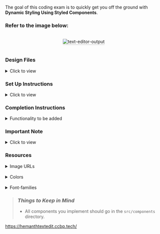 The goal of this coding exam is to quickly get you off the ground with **Dynamic Styling Using Styled Components**.

### Refer to the image below:

<br/>
<div style="text-align: center;">
    <img src="https://assets.ccbp.in/frontend/content/react-js/text-editor-md-output-v2.png" alt="text-editor-output" style="max-width:70%;box-shadow:0 2.8px 2.2px rgba(0, 0, 0, 0.12)">
</div>
<br/>

### Design Files

<details>
<summary>Click to view</summary>

- [Medium (Size >= 768px), Large (Size >= 992px) and Extra Large (Size >= 1200px) - Text Editor](https://assets.ccbp.in/frontend/content/react-js/text-editor-md-output-v2.png)

</details>

### Set Up Instructions

<details>
<summary>Click to view</summary>

- Download dependencies by running `npm install`
- Start up the app using `npm start`
</details>

### Completion Instructions

<details>
<summary>Functionality to be added</summary>
<br/>

The app must have the following functionalities

- Initially, **#f1f5f9** color is applied to all the three **bold icon**, **italic icon**, **underline icon** buttons

- When the **bold icon** button is clicked,

  - It will change to an active state by applying the **#faff00** color
  - The **bold** font-weight is applied to the text in the HTML textarea element
  - If the **bold icon** button is already in the active state,
    - The respective button should be inactive by applying **#f1f5f9** color
    - The **normal** font-weight is applied to the text in the HTML textarea element

- When the **italic icon** button is clicked,

  - It will change to an active state by applying the **#faff00** color
  - The **italic** font-style is applied to the text in the HTML textarea element
  - If the **italic icon** button is already in the active state,
    - The respective button should be inactive by applying **#f1f5f9** color
    - The **normal** font-style is applied to the text in the HTML textarea element

- When the **underline icon** button is clicked,

  - It will change to an active state by applying the **#faff00** color
  - The **underline** text-decoration is applied to the text in the HTML textarea element
  - If the **underline icon** button is already in the active state,
    - The respective button should be inactive by applying **#f1f5f9** color
    - The **normal** text-decoration is applied to the text in the HTML textarea element

- More than one button can be active at a time and more than one style can be applied to the text in the HTML textarea element

  </details>

### Important Note

<details>
<summary>Click to view</summary>

<br/>

**The following instructions are required for the tests to pass**

- `VscBold`, `GoItalic` and `AiOutlineUnderline` icons from react-icons should be used for `bold`, `italic` and `underline` buttons respectively
- Wrap the `VscBold` component with an HTML button element and add the `data-testid` attribute value as `bold`
- Wrap the `GoItalic` component with an HTML button element and add the `data-testid` attribute value as `italic`
- Wrap the `AiOutlineUnderline` component with an HTML button element and add the `data-testid` attribute value as `underline`

**Example:**

```jsx
<Button data-testid="bold">
  <VscBold size={25} />
</Button>
```

- Use `styled-components` for styling elements

</details>

### Resources

<details>

<summary>Image URLs</summary>
<br/>

- [https://assets.ccbp.in/frontend/react-js/text-editor-img.png](https://assets.ccbp.in/frontend/react-js/text-editor-img.png) alt should be **text editor**

</details>

<br/>

<details>
<summary>Colors</summary>

<br/>

<div style="background-color: #25262c; width: 150px; padding: 10px; color: white">Hex: #25262c</div>
<div style="background-color: #1b1c22; width: 150px; padding: 10px; color: white">Hex: #1b1c22</div>
<div style="background-color: #f8fafc; width: 150px; padding: 10px; color: black">Hex: #f8fafc</div>
<div style="background-color: #334155; width: 150px; padding: 10px; color: white">Hex: #334155</div>
<div style="background-color: #f1f5f9; width: 150px; padding: 10px; color: black">Hex: #f1f5f9</div>
<div style="background-color: #faff00; width: 150px; padding: 10px; color: black">Hex: #faff00</div>
<div style="background-color: #cbd5e1; width: 150px; padding: 10px; color: black">Hex: #cbd5e1</div>
</details>

<br/>
<details>
<summary>Font-families</summary>

- Roboto

</details>

> ### _Things to Keep in Mind_
>
> - All components you implement should go in the `src/components` directory.

https://hemanthtextedit.ccbp.tech/
